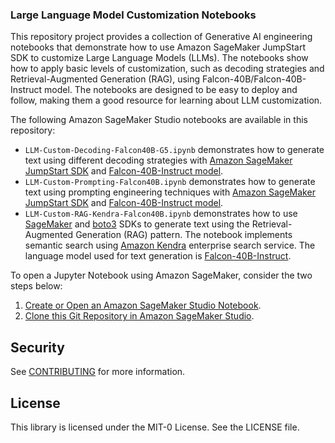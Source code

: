 ### Large Language Model Customization Notebooks

This repository project provides a collection of Generative AI engineering notebooks that demonstrate how to use Amazon SageMaker JumpStart SDK to customize Large Language Models (LLMs). The notebooks show how to apply basic levels of customization, such as decoding strategies and Retrieval-Augmented Generation (RAG), using Falcon-40B/Falcon-40B-Instruct model. The notebooks are designed to be easy to deploy and follow, making them a good resource for learning about LLM customization.

The following Amazon SageMaker Studio notebooks are available in this repository:
- `LLM-Custom-Decoding-Falcon40B-G5.ipynb` demonstrates how to generate text using different decoding strategies with [Amazon SageMaker JumpStart SDK](https://sagemaker.readthedocs.io/en/v2.82.0/overview.html#use-prebuilt-models-with-sagemaker-jumpstart) and [Falcon-40B-Instruct model](https://huggingface.co/tiiuae/falcon-40b-instruct).
- `LLM-Custom-Prompting-Falcon40B.ipynb` demonstrates how to generate text using prompting engineering techniques with [Amazon SageMaker JumpStart SDK](https://sagemaker.readthedocs.io/en/v2.82.0/overview.html#use-prebuilt-models-with-sagemaker-jumpstart) and [Falcon-40B-Instruct model](https://huggingface.co/tiiuae/falcon-40b-instruct).
- `LLM-Custom-RAG-Kendra-Falcon40B.ipynb` demonstrates how to use [SageMaker](https://sagemaker.readthedocs.io/en/stable/) and [boto3](https://boto3.amazonaws.com/v1/documentation/api/latest/index.html) SDKs to generate text using the Retrieval-Augmented Generation (RAG) pattern. The notebook implements semantic search using [Amazon Kendra](https://aws.amazon.com/kendra/) enterprise search service. The language model used for text generation is [Falcon-40B-Instruct](https://huggingface.co/tiiuae/falcon-40b-instruct).

To open a Jupyter Notebook using Amazon SageMaker, consider the two steps below:
1. [Create or Open an Amazon SageMaker Studio Notebook](https://docs.aws.amazon.com/sagemaker/latest/dg/notebooks-create-open.html).
2. [Clone this Git Repository in Amazon SageMaker Studio](https://docs.aws.amazon.com/sagemaker/latest/dg/studio-tasks-git.html).

## Security

See [CONTRIBUTING](CONTRIBUTING.md#security-issue-notifications) for more information.

## License

This library is licensed under the MIT-0 License. See the LICENSE file.

